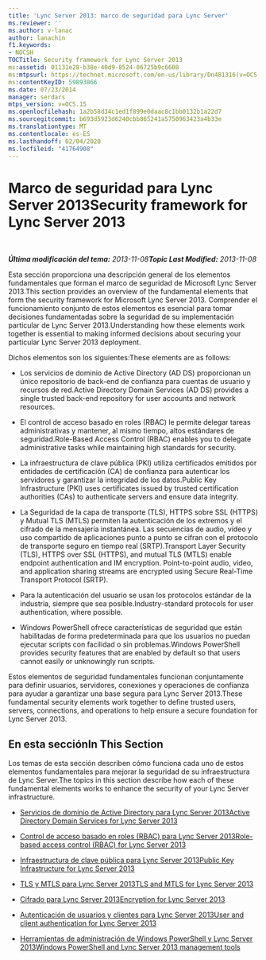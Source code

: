 ```yaml
---
title: 'Lync Server 2013: marco de seguridad para Lync Server'
ms.reviewer: ''
ms.author: v-lanac
author: lanachin
f1.keywords:
- NOCSH
TOCTitle: Security framework for Lync Server 2013
ms:assetid: 01131e28-b38e-40d9-8524-06725b9c6608
ms:mtpsurl: https://technet.microsoft.com/en-us/library/Dn481316(v=OCS.15)
ms:contentKeyID: 59893866
ms.date: 07/23/2014
manager: serdars
mtps_version: v=OCS.15
ms.openlocfilehash: 1a2b58d34c1ed1f899e0daac8c1bb0132b1a22d7
ms.sourcegitcommit: b693d5923d6240cbb865241a5750963423a4b33e
ms.translationtype: MT
ms.contentlocale: es-ES
ms.lasthandoff: 02/04/2020
ms.locfileid: "41764908"
---
```

<div data-xmlns="http://www.w3.org/1999/xhtml">

<div class="topic" data-xmlns="http://www.w3.org/1999/xhtml" data-msxsl="urn:schemas-microsoft-com:xslt" data-cs="http://msdn.microsoft.com/en-us/">

<div data-asp="http://msdn2.microsoft.com/asp">

# <a name="security-framework-for-lync-server-2013"></a><span data-ttu-id="ab442-102">Marco de seguridad para Lync Server 2013</span><span class="sxs-lookup"><span data-stu-id="ab442-102">Security framework for Lync Server 2013</span></span>

</div>

<div id="mainSection">

<div id="mainBody">

<span> </span>

<span data-ttu-id="ab442-103">_**Última modificación del tema:** 2013-11-08_</span><span class="sxs-lookup"><span data-stu-id="ab442-103">_**Topic Last Modified:** 2013-11-08_</span></span>

<span data-ttu-id="ab442-104">Esta sección proporciona una descripción general de los elementos fundamentales que forman el marco de seguridad de Microsoft Lync Server 2013.</span><span class="sxs-lookup"><span data-stu-id="ab442-104">This section provides an overview of the fundamental elements that form the security framework for Microsoft Lync Server 2013.</span></span> <span data-ttu-id="ab442-105">Comprender el funcionamiento conjunto de estos elementos es esencial para tomar decisiones fundamentadas sobre la seguridad de su implementación particular de Lync Server 2013.</span><span class="sxs-lookup"><span data-stu-id="ab442-105">Understanding how these elements work together is essential to making informed decisions about securing your particular Lync Server 2013 deployment.</span></span>

<span data-ttu-id="ab442-106">Dichos elementos son los siguientes:</span><span class="sxs-lookup"><span data-stu-id="ab442-106">These elements are as follows:</span></span>

  - <span data-ttu-id="ab442-107">Los servicios de dominio de Active Directory (AD DS) proporcionan un único repositorio de back-end de confianza para cuentas de usuario y recursos de red.</span><span class="sxs-lookup"><span data-stu-id="ab442-107">Active Directory Domain Services (AD DS) provides a single trusted back-end repository for user accounts and network resources.</span></span>

  - <span data-ttu-id="ab442-108">El control de acceso basado en roles (RBAC) le permite delegar tareas administrativas y mantener, al mismo tiempo, altos estándares de seguridad.</span><span class="sxs-lookup"><span data-stu-id="ab442-108">Role-Based Access Control (RBAC) enables you to delegate administrative tasks while maintaining high standards for security.</span></span>

  - <span data-ttu-id="ab442-109">La infraestructura de clave pública (PKI) utiliza certificados emitidos por entidades de certificación (CA) de confianza para autenticar los servidores y garantizar la integridad de los datos.</span><span class="sxs-lookup"><span data-stu-id="ab442-109">Public Key Infrastructure (PKI) uses certificates issued by trusted certification authorities (CAs) to authenticate servers and ensure data integrity.</span></span>

  - <span data-ttu-id="ab442-p102">La Seguridad de la capa de transporte (TLS), HTTPS sobre SSL (HTTPS) y Mutual TLS (MTLS) permiten la autenticación de los extremos y el cifrado de la mensajería instantánea. Las secuencias de audio, vídeo y uso compartido de aplicaciones punto a punto se cifran con el protocolo de transporte seguro en tiempo real (SRTP).</span><span class="sxs-lookup"><span data-stu-id="ab442-p102">Transport Layer Security (TLS), HTTPS over SSL (HTTPS), and mutual TLS (MTLS) enable endpoint authentication and IM encryption. Point-to-point audio, video, and application sharing streams are encrypted using Secure Real-Time Transport Protocol (SRTP).</span></span>

  - <span data-ttu-id="ab442-112">Para la autenticación del usuario se usan los protocolos estándar de la industria, siempre que sea posible.</span><span class="sxs-lookup"><span data-stu-id="ab442-112">Industry-standard protocols for user authentication, where possible.</span></span>

  - <span data-ttu-id="ab442-113">Windows PowerShell ofrece características de seguridad que están habilitadas de forma predeterminada para que los usuarios no puedan ejecutar scripts con facilidad o sin problemas.</span><span class="sxs-lookup"><span data-stu-id="ab442-113">Windows PowerShell provides security features that are enabled by default so that users cannot easily or unknowingly run scripts.</span></span>

<span data-ttu-id="ab442-114">Estos elementos de seguridad fundamentales funcionan conjuntamente para definir usuarios, servidores, conexiones y operaciones de confianza para ayudar a garantizar una base segura para Lync Server 2013.</span><span class="sxs-lookup"><span data-stu-id="ab442-114">These fundamental security elements work together to define trusted users, servers, connections, and operations to help ensure a secure foundation for Lync Server 2013.</span></span>

<div>

## <a name="in-this-section"></a><span data-ttu-id="ab442-115">En esta sección</span><span class="sxs-lookup"><span data-stu-id="ab442-115">In This Section</span></span>

<span data-ttu-id="ab442-116">Los temas de esta sección describen cómo funciona cada uno de estos elementos fundamentales para mejorar la seguridad de su infraestructura de Lync Server.</span><span class="sxs-lookup"><span data-stu-id="ab442-116">The topics in this section describe how each of these fundamental elements works to enhance the security of your Lync Server infrastructure.</span></span>

  - [<span data-ttu-id="ab442-117">Servicios de dominio de Active Directory para Lync Server 2013</span><span class="sxs-lookup"><span data-stu-id="ab442-117">Active Directory Domain Services for Lync Server 2013</span></span>](lync-server-2013-active-directory-domain-services-for-lync-server.md)

  - [<span data-ttu-id="ab442-118">Control de acceso basado en roles (RBAC) para Lync Server 2013</span><span class="sxs-lookup"><span data-stu-id="ab442-118">Role-based access control (RBAC) for Lync Server 2013</span></span>](lync-server-2013-role-based-access-control-rbac.md)

  - [<span data-ttu-id="ab442-119">Infraestructura de clave pública para Lync Server 2013</span><span class="sxs-lookup"><span data-stu-id="ab442-119">Public Key Infrastructure for Lync Server 2013</span></span>](lync-server-2013-public-key-infrastructure.md)

  - [<span data-ttu-id="ab442-120">TLS y MTLS para Lync Server 2013</span><span class="sxs-lookup"><span data-stu-id="ab442-120">TLS and MTLS for Lync Server 2013</span></span>](lync-server-2013-tls-and-mtls.md)

  - [<span data-ttu-id="ab442-121">Cifrado para Lync Server 2013</span><span class="sxs-lookup"><span data-stu-id="ab442-121">Encryption for Lync Server 2013</span></span>](lync-server-2013-encryption.md)

  - [<span data-ttu-id="ab442-122">Autenticación de usuarios y clientes para Lync Server 2013</span><span class="sxs-lookup"><span data-stu-id="ab442-122">User and client authentication for Lync Server 2013</span></span>](lync-server-2013-user-and-client-authentication.md)

  - [<span data-ttu-id="ab442-123">Herramientas de administración de Windows PowerShell y Lync Server 2013</span><span class="sxs-lookup"><span data-stu-id="ab442-123">Windows PowerShell and Lync Server 2013 management tools</span></span>](lync-server-2013-windows-powershell-and-lync-server-management-tools.md)

</div>

</div>

<span> </span>

</div>

</div>

</div>

